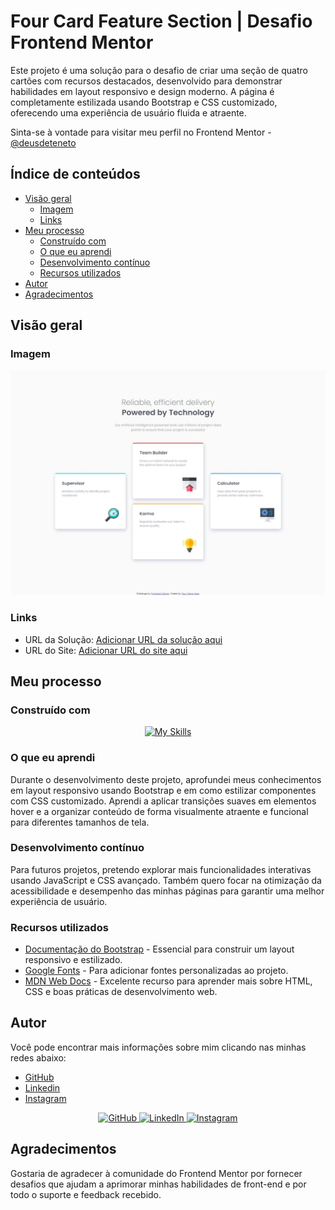 # Four Card Feature Section | Desafio Frontend Mentor

Este projeto é uma solução para o desafio de criar uma seção de quatro cartões com recursos destacados, desenvolvido para demonstrar habilidades em layout responsivo e design moderno. A página é completamente estilizada usando Bootstrap e CSS customizado, oferecendo uma experiência de usuário fluida e atraente.

Sinta-se à vontade para visitar meu perfil no Frontend Mentor - [@deusdeteneto](https://www.frontendmentor.io/profile/deusdeteneto)

## Índice de conteúdos

- [Visão geral](#visão-geral)
  - [Imagem](#imagem)
  - [Links](#links)
- [Meu processo](#meu-processo)
  - [Construído com](#construído-com)
  - [O que eu aprendi](#o-que-eu-aprendi)
  - [Desenvolvimento contínuo](#desenvolvimento-contínuo)
  - [Recursos utilizados](#recursos-utilizados)
- [Autor](#autor)
- [Agradecimentos](#agradecimentos)

## Visão geral

### Imagem

![Imagem do Projeto](https://raw.githubusercontent.com/deusdeteneto/Four-card-feature-section/main/design/image-desktop.jpeg)

### Links

<!-- TODO COLOCAR OS LINKS ABAIXO -->
- URL da Solução: [Adicionar URL da solução aqui](https://www.frontendmentor.io/solutions/four-card-feature-section-Qaw_IwRrRu) 
- URL do Site: [Adicionar URL do site aqui](https://feature-section-eight.vercel.app/) 

## Meu processo

### Construído com

<p align="center">
  <a href="#"><img src="https://skillicons.dev/icons?i=html,css,bootstrap,git,github,vercel" alt="My Skills"></a>
</p>

### O que eu aprendi

Durante o desenvolvimento deste projeto, aprofundei meus conhecimentos em layout responsivo usando Bootstrap e em como estilizar componentes com CSS customizado. Aprendi a aplicar transições suaves em elementos hover e a organizar conteúdo de forma visualmente atraente e funcional para diferentes tamanhos de tela.

### Desenvolvimento contínuo

Para futuros projetos, pretendo explorar mais funcionalidades interativas usando JavaScript e CSS avançado. Também quero focar na otimização da acessibilidade e desempenho das minhas páginas para garantir uma melhor experiência de usuário.

### Recursos utilizados

- [Documentação do Bootstrap](https://getbootstrap.com/docs/5.3/getting-started/introduction/) - Essencial para construir um layout responsivo e estilizado.
- [Google Fonts](https://fonts.google.com/) - Para adicionar fontes personalizadas ao projeto.
- [MDN Web Docs](https://developer.mozilla.org/) - Excelente recurso para aprender mais sobre HTML, CSS e boas práticas de desenvolvimento web.

## Autor

Você pode encontrar mais informações sobre mim clicando nas minhas redes abaixo:

- [GitHub](https://github.com/deusdeteneto)
- [Linkedin](https://www.linkedin.com/in/deusdeteneto)
- [Instagram](https://www.instagram.com/torresneto.tn/)

<div align="center">
  <a href="https://github.com/deusdeteneto">
    <img src="https://skillicons.dev/icons?i=github" alt="GitHub" />
  </a>
  <a href="https://www.linkedin.com/in/deusdeteneto">
    <img src="https://skillicons.dev/icons?i=linkedin" alt="LinkedIn" />
  </a>
  <a href="https://www.instagram.com/torresneto.tn/">
    <img src="https://skillicons.dev/icons?i=instagram" alt="Instagram" />
  </a>
</div>

## Agradecimentos

Gostaria de agradecer à comunidade do Frontend Mentor por fornecer desafios que ajudam a aprimorar minhas habilidades de front-end e por todo o suporte e feedback recebido.
